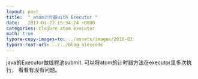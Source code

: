 ```yaml
---
layout: post
title:  " atom计时器with Executor "
date:   2017-01-27 15:34:24 +0800
categories: clojure atom executor
math: true
typora-copy-images-to: ../assets/images/2018-03
typora-root-url: ../../blog_alexcode
---
```

java的Executor做线程池submit.  可以将atom的计时器方法在executor里多次执行， 看看有没有问题。 



<script src="https://gist.github.com/foxlog/c8bcebaa1f7ddadd59178fa2701ce098.js"></script>






